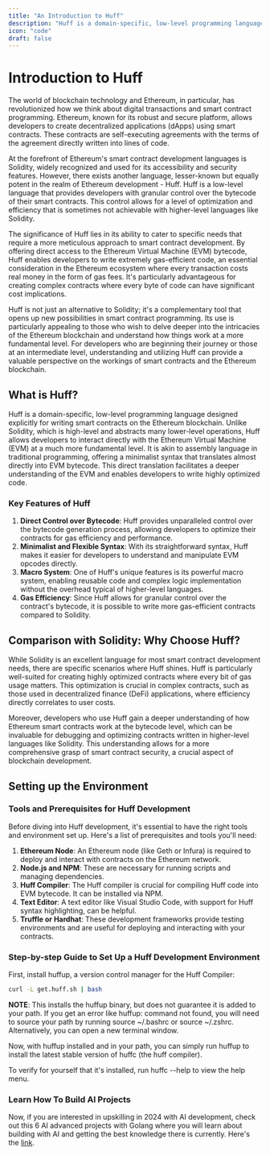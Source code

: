 ```yaml
---
title: "An Introduction to Huff"
description: "Huff is a domain-specific, low-level programming language designed explicitly for writing smart contracts on the Ethereum blockchain."
icon: "code"
draft: false
---
```


# Introduction to Huff

The world of blockchain technology and Ethereum, in particular, has revolutionized how we think about digital transactions and smart contract programming. Ethereum, known for its robust and secure platform, allows developers to create decentralized applications (dApps) using smart contracts. These contracts are self-executing agreements with the terms of the agreement directly written into lines of code.

At the forefront of Ethereum's smart contract development languages is Solidity, widely recognized and used for its accessibility and security features. However, there exists another language, lesser-known but equally potent in the realm of Ethereum development - Huff. Huff is a low-level language that provides developers with granular control over the bytecode of their smart contracts. This control allows for a level of optimization and efficiency that is sometimes not achievable with higher-level languages like Solidity.

The significance of Huff lies in its ability to cater to specific needs that require a more meticulous approach to smart contract development. By offering direct access to the Ethereum Virtual Machine (EVM) bytecode, Huff enables developers to write extremely gas-efficient code, an essential consideration in the Ethereum ecosystem where every transaction costs real money in the form of gas fees. It's particularly advantageous for creating complex contracts where every byte of code can have significant cost implications.

Huff is not just an alternative to Solidity; it's a complementary tool that opens up new possibilities in smart contract programming. Its use is particularly appealing to those who wish to delve deeper into the intricacies of the Ethereum blockchain and understand how things work at a more fundamental level. For developers who are beginning their journey or those at an intermediate level, understanding and utilizing Huff can provide a valuable perspective on the workings of smart contracts and the Ethereum blockchain.

## What is Huff?

Huff is a domain-specific, low-level programming language designed explicitly for writing smart contracts on the Ethereum blockchain. Unlike Solidity, which is high-level and abstracts many lower-level operations, Huff allows developers to interact directly with the Ethereum Virtual Machine (EVM) at a much more fundamental level. It is akin to assembly language in traditional programming, offering a minimalist syntax that translates almost directly into EVM bytecode. This direct translation facilitates a deeper understanding of the EVM and enables developers to write highly optimized code.

### Key Features of Huff

1. **Direct Control over Bytecode**: Huff provides unparalleled control over the bytecode generation process, allowing developers to optimize their contracts for gas efficiency and performance.
2. **Minimalist and Flexible Syntax**: With its straightforward syntax, Huff makes it easier for developers to understand and manipulate EVM opcodes directly.
3. **Macro System**: One of Huff's unique features is its powerful macro system, enabling reusable code and complex logic implementation without the overhead typical of higher-level languages.
4. **Gas Efficiency**: Since Huff allows for granular control over the contract's bytecode, it is possible to write more gas-efficient contracts compared to Solidity.

## Comparison with Solidity: Why Choose Huff?

While Solidity is an excellent language for most smart contract development needs, there are specific scenarios where Huff shines. Huff is particularly well-suited for creating highly optimized contracts where every bit of gas usage matters. This optimization is crucial in complex contracts, such as those used in decentralized finance (DeFi) applications, where efficiency directly correlates to user costs.

Moreover, developers who use Huff gain a deeper understanding of how Ethereum smart contracts work at the bytecode level, which can be invaluable for debugging and optimizing contracts written in higher-level languages like Solidity. This understanding allows for a more comprehensive grasp of smart contract security, a crucial aspect of blockchain development.

## Setting up the Environment

### Tools and Prerequisites for Huff Development

Before diving into Huff development, it's essential to have the right tools and environment set up. Here's a list of prerequisites and tools you'll need:

1. **Ethereum Node**: An Ethereum node (like Geth or Infura) is required to deploy and interact with contracts on the Ethereum network.
2. **Node.js and NPM**: These are necessary for running scripts and managing dependencies.
3. **Huff Compiler**: The Huff compiler is crucial for compiling Huff code into EVM bytecode. It can be installed via NPM.
4. **Text Editor**: A text editor like Visual Studio Code, with support for Huff syntax highlighting, can be helpful.
5. **Truffle or Hardhat**: These development frameworks provide testing environments and are useful for deploying and interacting with your contracts.

### Step-by-step Guide to Set Up a Huff Development Environment

First, install huffup, a version control manager for the Huff Compiler:

```sh
curl -L get.huff.sh | bash
```

**NOTE**: This installs the huffup binary, but does not guarantee it is added to your path. If you get an error like huffup: command not found, you will need to source your path by running source ~/.bashrc or source ~/.zshrc. Alternatively, you can open a new terminal window.

Now, with huffup installed and in your path, you can simply run huffup to install the latest stable version of huffc (the huff compiler).

To verify for yourself that it's installed, run huffc --help to view the help menu.

### Learn How To Build AI Projects

Now, if you are interested in upskilling in 2024 with AI development, check out this 6 AI advanced projects with Golang where you will learn about building with AI and getting the best knowledge there is currently. Here's the [link](https://akhilsharmatech.gumroad.com/l/zgxqq).
